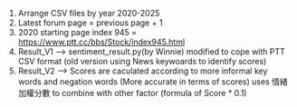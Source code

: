 1) Arrange CSV files by year 2020-2025
2) Latest forum page = previous page + 1
3) 2020 starting page index 945 = https://www.ptt.cc/bbs/Stock/index945.html
4) Result_V1 --> sentiment_result.py(by Winnie) modified to cope with PTT CSV format (old version using News keywoards to identify scores)
5) Result_V2 --> Scores are caculated according to more informal key words and negation words (More accurate in terms of scores) uses 情緒加權分數 to combine with other factor (formula of Score * 0.1)

